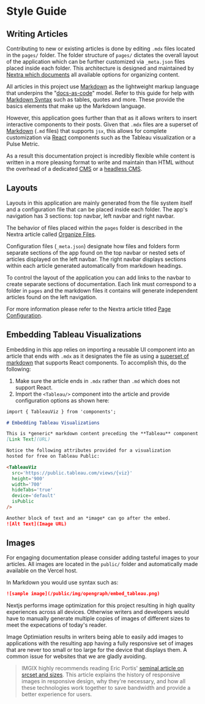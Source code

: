 # Style Guide

## Writing Articles

Contributing to new or existing articles is done by editing `.mdx` files located in the `pages/` folder. The folder structure of `pages/` dictates the overall layout of the application which can be further customized via `_meta.json` files placed inside each folder. This architecture is designed and maintained by [Nextra which documents](https://nextra.site/docs/docs-theme/page-configuration) all available options for organizing content.

All articles in this project use [Markdown](https://www.markdownguide.org/getting-started/) as the lightweight markup language that underpins the "[docs-as-code](https://www.writethedocs.org/guide/docs-as-code/)" model. Refer to this guide for help with [Markdown Syntax](https://www.markdownguide.org/) such as tables, quotes and more. These provide the basics elements that make up the Markdown language. 

However, this application goes further than that as it allows writers to insert interactive components to their posts. Given that `.mdx` files are a superset of [Markdown](https://mdxjs.com/) (`.md` files) that supports `jsx`, this allows for complete customization via [React](https://react.dev/) components such as the Tableau visualization or a Pulse Metric. 

As a result this documentation project is incredibly flexible while content is written in a more pleasing format to write and maintain than HTML without the overhead of a dedicated [CMS](https://en.wikipedia.org/wiki/Content_management_system) or a [headless CMS](https://en.wikipedia.org/wiki/Headless_content_management_system).

## Layouts

Layouts in this application are mainly generated from the file system itself and a configuration file that can be placed inside each folder. The app's navigation has 3 sections: top navbar, left navbar and right navbar.

The behavior of files placed within the `pages` folder is described in the Nextra article called [Organize Files](https://nextra.site/docs/guide/organize-files).

Configuration files (`_meta.json`) designate how files and folders form separate sections of the app found on the top navbar or nested sets of articles displayed on the left navbar. The right navbar displays sections within each article generated automatically from markdown headings.

To control the layout of the application you can add links to the navbar to create separate sections of documentation. Each link must correspond to a folder in `pages` and the markdown files it contains will generate independent articles found on the left navigation.

For more information please refer to the Nextra article titled [Page Configuration](https://nextra.site/docs/docs-theme/page-configuration#pages).


## Embedding Tableau Visualizations

Embedding in this app relies on importing a reusable UI component into an article that ends with `.mdx` as it designates the file as using a [superset of markdown](https://mdxjs.com/) that supports React components. To accomplish this, do the following:

1. Make sure the article ends in `.mdx` rather than `.md` which does not support React.
2. Import the `<Tableau/>` component into the article and provide configuration options as shown here:

```md
import { TableauViz } from 'components';

# Embedding Tableau Visualizations

This is *generic* markdown content preceding the **Tableau** component of interest.
[Link Text](URL) 

Notice the following attributes provided for a visualization
hosted for free on Tableau Public:

<TableauViz
  src='https://public.tableau.com/views/{viz}'
  height='900'
  width='700'
  hideTabs='true'
  device='default'
  isPublic
/>

Another block of text and an *image* can go after the embed.
![Alt Text](Image URL)
```

## Images

For engaging documentation please consider adding tasteful images to your articles. All images are located in the `public/` folder and automatically made available on the Vercel host. 

In Markdown you would use syntax such as:

```md
![sample image](/public/img/opengraph/embed_tableau.png)
```

Nextjs performs image optimization for this project resulting in high quality experiences across all devices. Otherwise writers and developers would have to manually generate multiple copies of images of different sizes to meet the expecations of today's reader.

Image Optimiation results in writers being able to easily add images to applications with the resulting app having a fully responsive set of images that are never too small or too large for the device that displays them. A common issue for websites that we are gladly avoiding. 

>IMGIX highly recommends reading Eric Portis' [seminal article on srcset and sizes](https://ericportis.com/posts/2014/srcset-sizes/). This article explains the history of responsive images in responsive design, why they're necessary, and how all these technologies work together to save bandwidth and provide a better experience for users.

